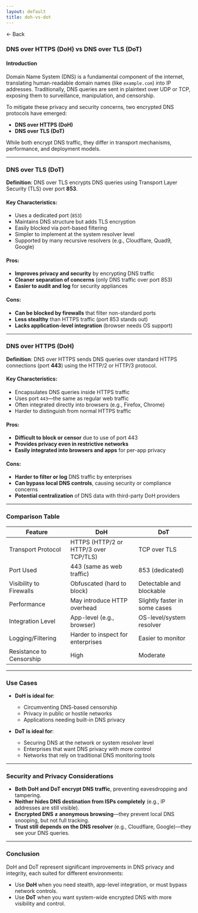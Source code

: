 ```yaml
---
layout: default
title: doh-vs-dot
---
```


<a href="https://anish7610.github.io/technical-writeups" style="text-decoration: none;">← Back</a>


### DNS over HTTPS (DoH) vs DNS over TLS (DoT)

#### Introduction

Domain Name System (DNS) is a fundamental component of the internet, translating human-readable domain names (like `example.com`) into IP addresses. Traditionally, DNS queries are sent in plaintext over UDP or TCP, exposing them to surveillance, manipulation, and censorship.

To mitigate these privacy and security concerns, two encrypted DNS protocols have emerged:

* **DNS over HTTPS (DoH)**
* **DNS over TLS (DoT)**

While both encrypt DNS traffic, they differ in transport mechanisms, performance, and deployment models.

---

### DNS over TLS (DoT)

**Definition**: DNS over TLS encrypts DNS queries using Transport Layer Security (TLS) over port **853**.

#### Key Characteristics:

* Uses a dedicated port (`853`)
* Maintains DNS structure but adds TLS encryption
* Easily blocked via port-based filtering
* Simpler to implement at the system resolver level
* Supported by many recursive resolvers (e.g., Cloudflare, Quad9, Google)

#### Pros:

* **Improves privacy and security** by encrypting DNS traffic
* **Cleaner separation of concerns** (only DNS traffic over port 853)
* **Easier to audit and log** for security appliances

#### Cons:

* **Can be blocked by firewalls** that filter non-standard ports
* **Less stealthy** than HTTPS traffic (port 853 stands out)
* **Lacks application-level integration** (browser needs OS support)

---

### DNS over HTTPS (DoH)

**Definition**: DNS over HTTPS sends DNS queries over standard HTTPS connections (port **443**) using the HTTP/2 or HTTP/3 protocol.

#### Key Characteristics:

* Encapsulates DNS queries inside HTTPS traffic
* Uses port `443`—the same as regular web traffic
* Often integrated directly into browsers (e.g., Firefox, Chrome)
* Harder to distinguish from normal HTTPS traffic

#### Pros:

* **Difficult to block or censor** due to use of port 443
* **Provides privacy even in restrictive networks**
* **Easily integrated into browsers and apps** for per-app privacy

#### Cons:

* **Harder to filter or log** DNS traffic by enterprises
* **Can bypass local DNS controls**, causing security or compliance concerns
* **Potential centralization** of DNS data with third-party DoH providers

---

### Comparison Table

| Feature                  | DoH                                   | DoT                           |
| ------------------------ | ------------------------------------- | ----------------------------- |
| Transport Protocol       | HTTPS (HTTP/2 or HTTP/3 over TCP/TLS) | TCP over TLS                  |
| Port Used                | 443 (same as web traffic)             | 853 (dedicated)               |
| Visibility to Firewalls  | Obfuscated (hard to block)            | Detectable and blockable      |
| Performance              | May introduce HTTP overhead           | Slightly faster in some cases |
| Integration Level        | App-level (e.g., browser)             | OS-level/system resolver      |
| Logging/Filtering        | Harder to inspect for enterprises     | Easier to monitor             |
| Resistance to Censorship | High                                  | Moderate                      |

---

### Use Cases

* **DoH is ideal for**:

  * Circumventing DNS-based censorship
  * Privacy in public or hostile networks
  * Applications needing built-in DNS privacy

* **DoT is ideal for**:

  * Securing DNS at the network or system resolver level
  * Enterprises that want DNS privacy with more control
  * Networks that rely on traditional DNS monitoring tools

---

### Security and Privacy Considerations

* **Both DoH and DoT encrypt DNS traffic**, preventing eavesdropping and tampering.
* **Neither hides DNS destination from ISPs completely** (e.g., IP addresses are still visible).
* **Encrypted DNS ≠ anonymous browsing**—they prevent local DNS snooping, but not full tracking.
* **Trust still depends on the DNS resolver** (e.g., Cloudflare, Google)—they see your DNS queries.

---

### Conclusion

DoH and DoT represent significant improvements in DNS privacy and integrity, each suited for different environments:

* Use **DoH** when you need stealth, app-level integration, or must bypass network controls.
* Use **DoT** when you want system-wide encrypted DNS with more visibility and control.
